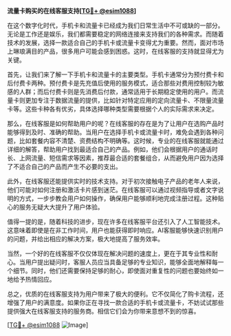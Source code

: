 **流量卡购买的在线客服支持[[TG💪+ @esim1088](https://t.me/s/esim1088)]**

在这个数字化时代，手机卡和流量卡已经成为我们日常生活中不可或缺的一部分。无论是工作还是娱乐，我们都需要稳定的网络连接来支持我们的各种需求。而随着技术的发展，选择一款适合自己的手机卡或流量卡变得尤为重要。然而，面对市场上琳琅满目的产品，很多用户可能会感到困惑。这时，在线客服的支持就显得尤为关键。

首先，让我们来了解一下手机卡和流量卡的主要类型。手机卡通常分为预付费卡和后付费卡两种。预付费卡是先充值后使用的服务模式，适合那些对费用控制较为敏感的人群；而后付费卡则是先消费后付款，通常适用于长期稳定使用的用户。而流量卡则更加专注于数据流量的提供，比如针对特定应用的定向流量卡、不限量流量卡等。这些卡种各有优劣，具体选择哪种类型需要根据个人的实际需求来决定。

那么，在线客服是如何帮助用户的呢？在线客服的存在是为了让用户在选购产品时能够得到及时、准确的帮助。当用户在选择手机卡或流量卡时，难免会遇到各种问题，比如套餐内容不清楚、资费结构不明确等。这时候，专业的在线客服就能通过详细的解答，帮助用户找到最适合自己的产品。例如，他们会根据用户的通话时长、上网流量、短信需求等因素，推荐最合适的套餐组合，从而避免用户因为选择了不适合自己的产品而产生不必要的支出。

此外，在线客服还能提供实时的技术支持。对于初次接触电子产品的老年人来说，他们可能对如何注册和激活卡片感到迷茫。在线客服可以通过视频指导或者文字说明的方式，一步步教会用户如何操作，确保用户能够顺利地完成注册过程。这种贴心的服务无疑大大提升了用户体验。

值得一提的是，随着科技的进步，现在许多在线客服平台还引入了人工智能技术。这意味着即使是在非工作时间，用户也能获得即时响应。AI客服能够快速识别用户的问题，并给出相应的解决方案，极大地提高了服务效率。

当然，一个好的在线客服不仅仅体现在解决问题的速度上，更在于其专业性和耐心。当用户提出疑问时，客服人员应当具备足够的专业知识，能够全面地解释每一个细节。同时，他们还需要保持足够的耐心，即使面对重复性的问题也要始终如一地给予热情回应。

总之，优质的在线客服支持为用户带来了极大的便利。它不仅简化了购卡流程，还增强了用户的满意度。如果你正在寻找一款合适的手机卡或流量卡，不妨试试那些提供强大在线客服支持的服务商。相信它们会为你带来意想不到的惊喜。

[[TG💪+ @esim1088](https://t.me/s/esim1088) ![Image](https://i.postimg.cc/4NQfJmqS/Snipaste-2025-05-13-00-14-12.png)]